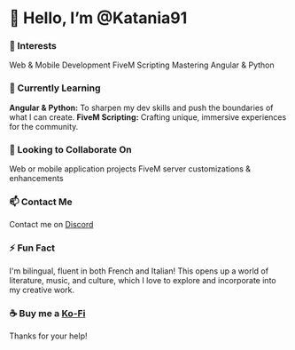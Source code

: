 # 👋 Hello, I’m @Katania91

### 👀 Interests
Web & Mobile Development
FiveM Scripting
Mastering Angular & Python

### 🌱 Currently Learning
**Angular & Python:** To sharpen my dev skills and push the boundaries of what I can create.
**FiveM Scripting:** Crafting unique, immersive experiences for the community.

### 💞️ Looking to Collaborate On
Web or mobile application projects
FiveM server customizations & enhancements

### 📫 Contact Me
Contact me on [Discord](https://discord.gg/ujCG6MTTDb)

### ⚡ Fun Fact
I'm bilingual, fluent in both French and Italian! This opens up a world of literature, music, and culture, which I love to explore and incorporate into my creative work.

### ☕ Buy me a [Ko-Fi](https://ko-fi.com/katania91) 

Thanks for your help!
